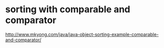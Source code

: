 # sorting with comparable and comparator

http://www.mkyong.com/java/java-object-sorting-example-comparable-and-comparator/
